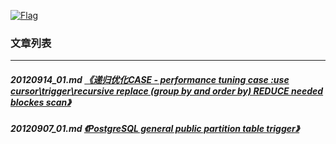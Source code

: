 <a rel=nofollow href=http://info.flagcounter.com/h9V1  ><img src=http://s03.flagcounter.com/count/h9V1/bg_FFFFFF/txt_000000/border_CCCCCC/columns_2/maxflags_12/viewers_0/labels_0/pageviews_0/flags_0/  alt=Flag Counter  border=0  ></a>
### 文章列表  
----  
##### 20120914_01.md   [《递归优化CASE - performance tuning case :use cursor\trigger\recursive replace (group by and order by) REDUCE needed blockes scan》](20120914_01.md)  
##### 20120907_01.md   [《PostgreSQL general public partition table trigger》](20120907_01.md)  
